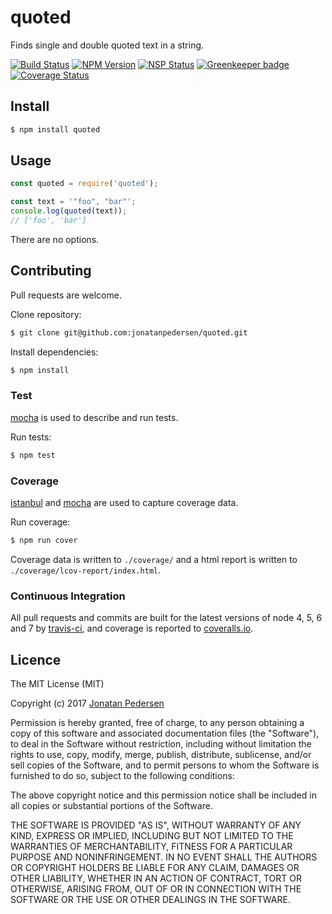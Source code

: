 # quoted
Finds single and double quoted text in a string.

[![Build Status](https://travis-ci.org/jonatanpedersen/quoted.svg?branch=master)](https://travis-ci.org/jonatanpedersen/quoted)
[![NPM Version](https://img.shields.io/npm/v/quoted.svg)](https://www.npmjs.com/package/quoted)
[![NSP Status](https://nodesecurity.io/orgs/jonatanpedersen/projects/66f2431f-ab56-45b3-83e4-0d3fac2040ee/badge)](https://nodesecurity.io/orgs/jonatanpedersen/projects/66f2431f-ab56-45b3-83e4-0d3fac2040ee)
[![Greenkeeper badge](https://badges.greenkeeper.io/jonatanpedersen/quoted.svg)](https://greenkeeper.io/)
[![Coverage Status](https://coveralls.io/repos/github/jonatanpedersen/quoted/badge.svg)](https://coveralls.io/github/jonatanpedersen/quoted)

## Install
``` bash
$ npm install quoted
```

## Usage

``` javascript
const quoted = require('quoted');

const text = '"foo", "bar"';
console.log(quoted(text));
// ['foo', 'bar']
```

There are no options.

## Contributing
Pull requests are welcome.

Clone repository:
``` bash
$ git clone git@github.com:jonatanpedersen/quoted.git
```

Install dependencies:
``` bash
$ npm install
```

### Test
[mocha](https://github.com/mochajs/mocha) is used to describe and run tests.

Run tests:
``` bash
$ npm test
```

### Coverage
[istanbul](https://github.com/gotwarlost/istanbul) and [mocha](https://github.com/mochajs/mocha) are used to capture coverage data. 

Run coverage:
``` bash
$ npm run cover
```

Coverage data is written to `./coverage/` and a html report is written to `./coverage/lcov-report/index.html`.

### Continuous Integration
All pull requests and commits are built for the latest versions of node 4, 5, 6 and 7 by [travis-ci](https://travis-ci.org/), and coverage is reported to [coveralls.io](https://travis-ci.org/).

## Licence
The MIT License (MIT)

Copyright (c) 2017 [Jonatan Pedersen](https://www.jonatanpedersen.com/)

Permission is hereby granted, free of charge, to any person obtaining a copy
of this software and associated documentation files (the "Software"), to deal
in the Software without restriction, including without limitation the rights
to use, copy, modify, merge, publish, distribute, sublicense, and/or sell
copies of the Software, and to permit persons to whom the Software is
furnished to do so, subject to the following conditions:

The above copyright notice and this permission notice shall be included in
all copies or substantial portions of the Software.

THE SOFTWARE IS PROVIDED "AS IS", WITHOUT WARRANTY OF ANY KIND, EXPRESS OR
IMPLIED, INCLUDING BUT NOT LIMITED TO THE WARRANTIES OF MERCHANTABILITY,
FITNESS FOR A PARTICULAR PURPOSE AND NONINFRINGEMENT. IN NO EVENT SHALL THE
AUTHORS OR COPYRIGHT HOLDERS BE LIABLE FOR ANY CLAIM, DAMAGES OR OTHER
LIABILITY, WHETHER IN AN ACTION OF CONTRACT, TORT OR OTHERWISE, ARISING FROM,
OUT OF OR IN CONNECTION WITH THE SOFTWARE OR THE USE OR OTHER DEALINGS IN
THE SOFTWARE.

